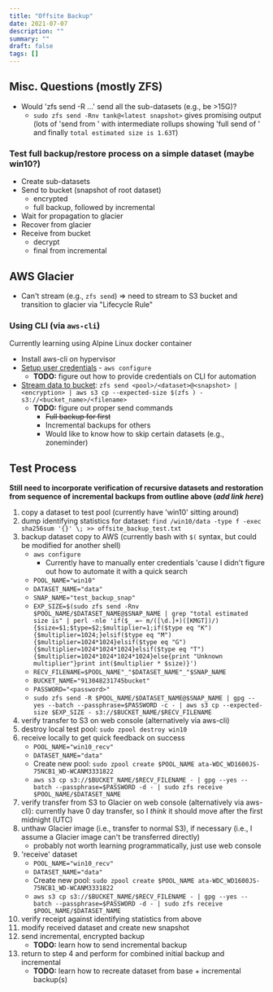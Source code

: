 ```yaml
---
title: "Offsite Backup"
date: 2021-07-07
description: ""
summary: ""
draft: false
tags: []
---
```


## Misc. Questions (mostly ZFS)

- Would 'zfs send -R ...' send all the sub-datasets (e.g., be >15G)?
  - `sudo zfs send -Rnv tank@<latest snapshot>` gives promising output (lots of 'send from <snapshot>' with intermediate rollups showing 'full send of <snapshot>' and finally `total estimated size is 1.63T`)

### Test full backup/restore process on a simple dataset (maybe win10?)

- Create sub-datasets
- Send to bucket (snapshot of root dataset)
  - encrypted
  - full backup, followed by incremental
- Wait for propagation to glacier
- Recover from glacier
- Receive from bucket
  - decrypt
  - final from incremental

## AWS Glacier

- Can't stream (e.g., `zfs send`) => need to stream to S3 bucket and transition to glacier via "Lifecycle Rule"

### Using CLI (via `aws-cli`)

Currently learning using Alpine Linux docker container

- Install aws-cli on hypervisor
- [Setup user credentials](https://docs.aws.amazon.com/cli/latest/userguide/cli-chap-configure.html "Configuration Basics") - `aws configure`
  - **TODO:** figure out how to provide credentials on CLI for automation
- [Stream data to bucket](https://docs.aws.amazon.com/cli/latest/reference/s3/cp.html#examples "aws s3 cp"): `zfs send <pool>/<dataset>@<snapshot> | <encryption> | aws s3 cp --expected-size $(zfs ) - s3://<bucket_name>/<filename>`
  - **TODO:** figure out proper send commands
    - ~~Full backup for first~~
    - Incremental backups for others
    - Would like to know how to skip certain datasets (e.g., zoneminder)

## Test Process

**Still need to incorporate verification of recursive datasets and restoration from sequence of incremental backups from outline above (*add link here*)**

1. copy a dataset to test pool (currently have 'win10' sitting around)
1. dump identifying statistics for dataset: `find /win10/data -type f -exec sha256sum '{}' \; >> offsite_backup_test.txt`
1. backup dataset copy to AWS (currently bash with `$(` syntax, but could be modified for another shell)
   - `aws configure`
     - Currently have to manually enter credentials 'cause I didn't figure out how to automate it with a quick search
   - `POOL_NAME="win10"`
   - `DATASET_NAME="data"`
   - `SNAP_NAME="test_backup_snap"`
   - `EXP_SIZE=$(sudo zfs send -Rnv $POOL_NAME/$DATASET_NAME@$SNAP_NAME | grep "total estimated size is" | perl -nle 'if($_ =~ m/([\d.]+)([KMGT])/){$size=$1;$type=$2;$multiplier=1;if($type eq "K"){$multiplier=1024;}elsif($type eq "M"){$multiplier=1024*1024}elsif($type eq "G"){$multiplier=1024*1024*1024}elsif($type eq "T"){$multiplier=1024*1024*1024*1024}else{print "Unknown multiplier"}print int($multiplier * $size)}')`
   - `RECV_FILENAME=$POOL_NAME"_"$DATASET_NAME"_"$SNAP_NAME`
   - `BUCKET_NAME="913048231745bucket"`
   - `PASSWORD="<password>"`
   - `sudo zfs send -R $POOL_NAME/$DATASET_NAME@$SNAP_NAME | gpg --yes --batch --passphrase=$PASSWORD -c - | aws s3 cp --expected-size $EXP_SIZE - s3://$BUCKET_NAME/$RECV_FILENAME`
1. verify transfer to S3 on web console (alternatively via aws-cli)
1. destroy local test pool: `sudo zpool destroy win10`
1. receive locally to get quick feedback on success
   - `POOL_NAME="win10_recv"`
   - `DATASET_NAME="data"`
   - Create new pool: `sudo zpool create $POOL_NAME ata-WDC_WD1600JS-75NCB1_WD-WCANM3331822`
   - `aws s3 cp s3://$BUCKET_NAME/$RECV_FILENAME - | gpg --yes --batch --passphrase=$PASSWORD -d - | sudo zfs receive $POOL_NAME/$DATASET_NAME`
1. verify transfer from S3 to Glacier on web console (alternatively via aws-cli): currently have 0 day transfer, so I _think_ it should move after the first midnight (UTC)
1. unthaw Glacier image (i.e., transfer to normal S3), if necessary (i.e., I assume a Glacier image can't be transferred directly)
   - probably not worth learning programmatically, just use web console
1. 'receive' dataset
   - `POOL_NAME="win10_recv"`
   - `DATASET_NAME="data"`
   - Create new pool: `sudo zpool create $POOL_NAME ata-WDC_WD1600JS-75NCB1_WD-WCANM3331822`
   - `aws s3 cp s3://$BUCKET_NAME/$RECV_FILENAME - | gpg --yes --batch --passphrase=$PASSWORD -d - | sudo zfs receive $POOL_NAME/$DATASET_NAME`
1. verify receipt against identifying statistics from above
1. modify received dataset and create new snapshot
1. send incremental, encrypted backup
   - **TODO:** learn how to send incremental backup
1. return to step 4 and perform for combined initial backup and incremental
   - **TODO:** learn how to recreate dataset from base + incremental backup(s)
